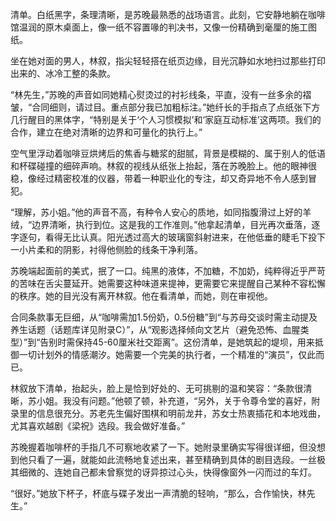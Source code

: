清单。白纸黑字，条理清晰，是苏晚最熟悉的战场语言。此刻，它安静地躺在咖啡馆温润的原木桌面上，像一纸不容置喙的判决书，又像一份精确到毫厘的施工图纸。

坐在她对面的男人，林叙，指尖轻轻搭在纸页边缘，目光沉静如水地扫过那些打印出来的、冰冷工整的条款。

“林先生，”苏晚的声音如同她精心熨烫过的衬衫线条，平直，没有一丝多余的褶皱，“合同细则，请过目。重点部分我已加粗标注。”她纤长的手指点了点纸张下方几行醒目的黑体字，“特别是关于‘个人习惯模拟’和‘家庭互动标准’这两项。我们的合作，建立在绝对清晰的边界和可量化的执行上。”

空气里浮动着咖啡豆烘烤后的焦香与糖浆的甜腻，背景是模糊的、属于别人的低语和杯碟碰撞的细碎声响。林叙的视线从纸张上抬起，落在苏晚脸上。他的眼神很稳，像经过精密校准的仪器，带着一种职业化的专注，却又奇异地不令人感到冒犯。

“理解，苏小姐。”他的声音不高，有种令人安心的质地，如同指腹滑过上好的羊绒，“边界清晰，执行到位。这是我的工作准则。”他拿起清单，目光再次垂落，逐字逐句，看得无比认真。阳光透过高大的玻璃窗斜射进来，在他低垂的睫毛下投下一小片柔和的阴影，衬得他侧脸的线条干净利落。

苏晚端起面前的美式，抿了一口。纯黑的液体，不加糖，不加奶，纯粹得近乎严苛的苦味在舌尖蔓延开。她需要这种味道来提神，更需要它来提醒自己某种不容松懈的秩序。她的目光没有离开林叙。他在看清单，而她，则在审视他。

合同条款事无巨细，从“咖啡需加1.5份奶，0.5份糖”到“与苏母交谈时需主动提及养生话题（话题库详见附录C）”，从“观影选择倾向文艺片（避免恐怖、血腥类型）”到“告别时需保持45-60厘米社交距离”。这份清单，是她筑起的堤坝，用来抵御一切计划外的情感潮汐。她需要一个完美的执行者，一个精准的“演员”，仅此而已。

林叙放下清单，抬起头，脸上是恰到好处的、无可挑剔的温和笑容：“条款很清晰，苏小姐。我没有问题。”他顿了顿，补充道，“另外，关于令尊令堂的喜好，附录里的信息很充分。苏老先生偏好围棋和明前龙井，苏女士热衷插花和本地戏曲，尤其喜欢越剧《梁祝》选段。我会做好准备。”

苏晚握着咖啡杯的手指几不可察地收紧了一下。她附录里确实写得很详细，但没想到他只看了一遍，就能如此流畅地复述出来，甚至精确到具体的剧目选段。一丝极其细微的、连她自己都未曾察觉的讶异掠过心头，快得像窗外一闪而过的车灯。

“很好。”她放下杯子，杯底与碟子发出一声清脆的轻响，“那么，合作愉快，林先生。”

